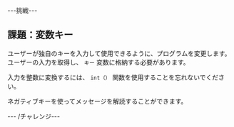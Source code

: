 \---挑戦\---

## 課題：変数キー

ユーザーが独自のキーを入力して使用できるように、プログラムを変更します。ユーザーの入力を取得し、 `キー` 変数に格納する必要があります。

入力を整数に変換するには、 `int（）` 関数を使用することを忘れないでください。

ネガティブキーを使ってメッセージを解読することができます。

\--- /チャレンジ\---